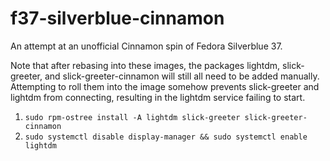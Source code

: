 # f37-silverblue-cinnamon
An attempt at an unofficial Cinnamon spin of Fedora Silverblue 37.

Note that after rebasing into these images, the packages lightdm, slick-greeter, and slick-greeter-cinnamon will still all need to be added manually. Attempting to roll them into the image somehow prevents slick-greeter and lightdm from connecting, resulting in the lightdm service failing to start.

1. `sudo rpm-ostree install -A lightdm slick-greeter slick-greeter-cinnamon`
2. `sudo systemctl disable display-manager && sudo systemctl enable lightdm`
